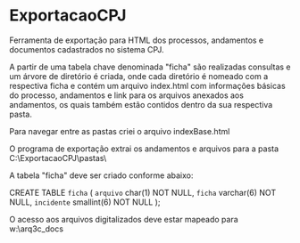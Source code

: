 # ExportacaoCPJ
Ferramenta de exportação para HTML dos processos, andamentos e documentos cadastrados no sistema CPJ.

A partir de uma tabela chave denominada "ficha" são realizadas consultas e um árvore de diretório é criada, onde cada diretório é nomeado com a respectiva ficha e contém um arquivo index.html com informações básicas do processo, andamentos e link para os arquivos anexados aos andamentos, os quais também estão contidos dentro da sua respectiva pasta.

Para navegar entre as pastas criei o arquivo indexBase.html

O programa de exportação extrai os andamentos e arquivos para a pasta C:\ExportacaoCPJ\pastas\

A tabela "ficha" deve ser criado conforme abaixo:

CREATE TABLE `ficha` (
  `arquivo` char(1) NOT NULL,
  `ficha` varchar(6) NOT NULL,
  `incidente` smallint(6) NOT NULL
);

O acesso aos arquivos digitalizados deve estar mapeado para w:\arq3c_docs